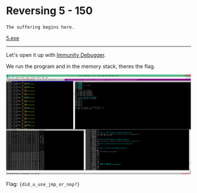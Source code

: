 # Reversing 5 - 150
    The suffering begins here.
[5.exe](5.exe)

------------------

Let's open it up with [Immunity Debugger](http://www.immunityinc.com/products/debugger/).

We run the program and in the memory stack, theres the flag.

![screenshot](screenshot.png)

Flag: ```{did_u_use_jmp_or_nop?}```